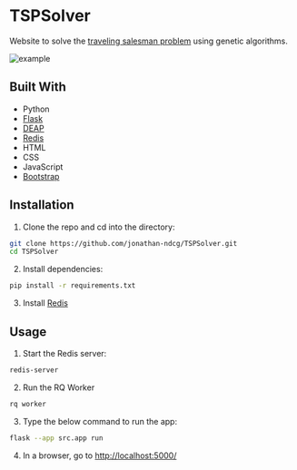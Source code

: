 # TSPSolver

Website to solve the [traveling salesman problem](https://en.wikipedia.org/wiki/Travelling_salesman_problem) using genetic algorithms.

![example](https://user-images.githubusercontent.com/124545488/217144468-386c6819-ae0b-4e5c-b884-5a3f99f84b1e.png)

## Built With

* Python
* [Flask](https://flask.palletsprojects.com/en/2.2.x/)
* [DEAP](https://github.com/deap/deap)
* [Redis](https://redis.io/)
* HTML
* CSS
* JavaScript
* [Bootstrap](https://getbootstrap.com/)

## Installation

1. Clone the repo and cd into the directory:

```sh
git clone https://github.com/jonathan-ndcg/TSPSolver.git
cd TSPSolver
```

2. Install dependencies:

```sh
pip install -r requirements.txt
```

3. Install [Redis](https://redis.io/docs/getting-started/installation/)

## Usage

1. Start the Redis server:

```sh
redis-server
```

2. Run the RQ Worker

```sh
rq worker
```

3. Type the below command to run the app: 

```sh
flask --app src.app run
```

4. In a browser, go to [http://localhost:5000/](http://localhost:5000/)
